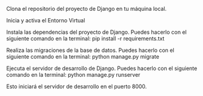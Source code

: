 Clona el repositorio del proyecto de Django en tu máquina local.

Inicia y activa el Entorno Virtual

Instala las dependencias del proyecto de Django. Puedes hacerlo con el siguiente comando en la terminal:
    pip install -r requirements.txt

Realiza las migraciones de la base de datos. Puedes hacerlo con el siguiente comando en la terminal:
    python manage.py migrate

Ejecuta el servidor de desarrollo de Django. Puedes hacerlo con el siguiente comando en la terminal:
    python manage.py runserver

Esto iniciará el servidor de desarrollo en el puerto 8000.
